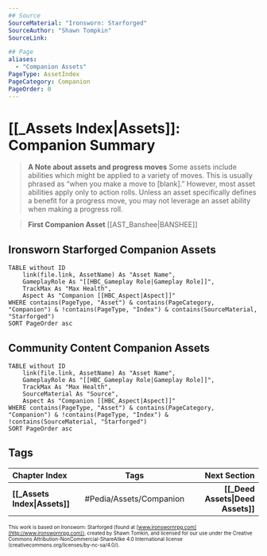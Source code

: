```yaml
---
## Source
SourceMaterial: "Ironsworn: Starforged"
SourceAuthor: "Shawn Tompkin"
SourceLink: 

## Page
aliases:
  - "Companion Assets"
PageType: AssetIndex
PageCategory: Companion
PageOrder: 0
---
```

# [[_Assets Index|Assets]]: Companion Summary
> **A Note about assets and progress moves**
> Some assets include abilities which might be applied to a variety of moves. This is usually phrased as “when you make a move to [blank].” However, most asset abilities apply only to action rolls. Unless an asset specifically defines a benefit for a progress move, you may not leverage an asset ability when making a progress roll.

> **First Companion Asset**
> [[AST_Banshee|BANSHEE]]

## Ironsworn Starforged Companion Assets
```dataview
TABLE without ID
	link(file.link, AssetName) As "Asset Name",
	GameplayRole As "[[HBC_Gameplay Role|Gameplay Role]]",
	TrackMax As "Max Health",
	Aspect As "Companion [[HBC_Aspect|Aspect]]"
WHERE contains(PageType, "Asset") & contains(PageCategory, "Companion") & !contains(PageType, "Index") & contains(SourceMaterial, "Starforged")
SORT PageOrder asc
```

## Community Content Companion Assets
```dataview
TABLE without ID
	link(file.link, AssetName) As "Asset Name",
	GameplayRole As "[[HBC_Gameplay Role|Gameplay Role]]",
	TrackMax As "Max Health",
	SourceMaterial As "Source",
	Aspect As "Companion [[HBC_Aspect|Aspect]]"
WHERE contains(PageType, "Asset") & contains(PageCategory, "Companion") & !contains(PageType, "Index") & !contains(SourceMaterial, "Starforged")
SORT PageOrder asc
```

## Tags
| Chapter Index | Tags | Next Section |
|:--- |:---:| ---:|
| **[[_Assets Index\|Assets]]** | #Pedia/Assets/Companion | **[[_Deed Assets\|Deed Assets]]** |

<font size=-2>This work is based on Ironsworn: Starforged (found at [www.ironswornrpg.com](http://www.ironswornrpg.com)), created by Shawn Tomkin, and licensed for our use under the Creative Commons Attribution-NonCommercial-ShareAlike 4.0 International license  (creativecommons.org/licenses/by-nc-sa/4.0/).</font>